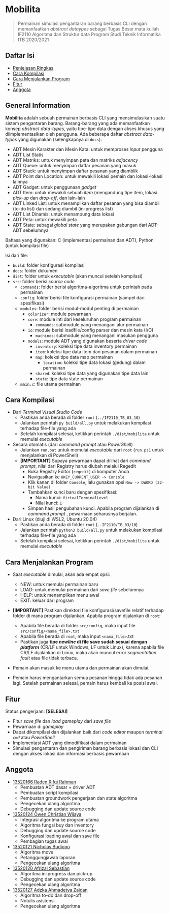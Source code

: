 # Mobilita
> Permainan simulasi pengantaran barang berbasis CLI dengan memanfaatkan _abstract dataypes_
> sebagai Tugas Besar mata kuliah IF2110 Algoritma dan Struktur data
> Program Studi Teknik Informatika ITB 2020/2021

## Daftar Isi
* [Penjelasan Ringkas](#penjelasan-ringkas)
* [Cara Kompilasi](#cara-kompilasi)
* [Cara Menjalankan Program](#cara-menjalankan-program)
* [Fitur](#fitur)
* [Anggota](#anggota)


## General Information
**Mobilita** adalah sebuah permainan berbasis CLI yang mensimulasikan suatu sistem pengantaran barang. Barang-barang yang ada memanfaatkan konsep _abstract data-types_, yaitu tipe-tipe data dengan akses khusus yang diimplementasikan oleh pengguna. Ada beberapa daftar _abstract data-types_ yang digunakan (selengkapnya di `docs`):
* ADT Mesin Karakter dan Mesin Kata: untuk memproses _input_ pengguna
* ADT List Statis
* ADT Matriks: untuk menyimpan peta dan matriks _adjacency_
* ADT Queue: untuk menyimpan daftar pesanan yang masuk
* ADT Stack: untuk menyimpan daftar pesanan yang diamblik
* ADT Point dan Location: untuk mewakili lokasi pemain dan lokasi-lokasi lainnya
* ADT Gadget: untuk penggunaan _gadget_
* ADT Item: untuk mewakili sebuah _item_ (mengandung tipe item, lokasi _pick-up_ dan _drop-off_, dan lain-lain
* ADT Linked List: untuk menampilkan daftar pesanan yang bisa diambil (to-do list) dan sedang diambil (in-progress list)
* ADT List Dinamis: untuk menampung data lokasi
* ADT Peta: untuk mewakili peta
* ADT State: sebagai _global state_ yang merupakan gabungan dari ADT-ADT sebelumnya

Bahasa yang digunakan: C (implementasi permainan dan ADT), Python (untuk kompilasi file)

Isi dari file:
* `build`: folder konfigurasi kompilasi
* `docs`: folder dokumen
* `dist`: folder untuk _executable_ (akan muncul setelah kompilasi)
* `src`: folder berisi _source code_
  * `commands`: folder berisi algoritma-algoritma untuk perintah pada permainan
  * `config`: folder berisi file konfigurasi permainan (sampel dari spesifikasi)
  * `modules`: folder berisi modul-modul penting di permainan
    * `colorizer`: module pewarnaan
    * `core`: module inti dari keseluruhan program permainan
      * `commands`: submodule yang menangani alur permainan
    * `io`: module berisi loadfile/config parser dan mesin kata (I/O)
      * `machines`: submodule yang menangani masukan pengguna
    * `models`: module ADT yang digunakan beserta _driver code_
      * `inventory`: koleksi tipe data inventory permainan
      * `item`: koleksi tipe data item dan pesanan dalam permainan
      * `map`: koleksi tipe data map permainan
        * `location`: koleksi tipe data lokasi (gedung) dalam permainan
      * `shared`: koleksi tipe data yang digunakan tipe data lain
      * `state`: tipe data state permainan
  * `main.c`: file utama permainan
  
## Cara Kompilasi
* Dari _Terminal Visual Studio Code_
  * Pastikan anda berada di folder `root` (`../IF2110_TB_03_10`)
  * Jalankan perintah `py build/all.py` untuk melakukan kompilasi terhadap file-file yang ada
  * Setelah kompilasi selesai, ketikkan perintah `./dist/mobilita` untuk memulai _executable_
* Secara otomatis (dari _command prompt_ atau _PowerShell_)
  * Jalankan `run.bat` untuk memulai _executable_ dari `root` (`run.ps1` untuk menjalankan di PowerShell)
  * **[IMPORTANT]** Supaya pewarnaan dapat dilihat dari _command prompt_, nilai dari Registry harus diubah melalui Regedit
    * Buka Registry Editor (`regedit`) di komputer Anda  
    * Navigasikan ke `HKEY_CURRENT_USER -> Console`
    * Klik kanan di folder `Console`, lalu gunakan opsi `New -> DWORD (32-bit Value)`
    * Tambahkan kunci baru dengan spesifikasi:
      * Nama kunci: `VirtualTerminalLevel`
      * Nilai kunci: `1`
    * Simpan hasil pengubahan kunci. Apabila program dijalankan di *command prompt* , pewarnaan seharusnya berjalan.
* Dari Linux (diuji di WSL2, Ubuntu 20.04)
  * Pastikan anda berada di folder `root` (`..IF2110/TB_03/10`)
  * Jalankan perintah `python3 build/all.py` untuk melakukan kompilasi terhadap file-file yang ada 
  * Setelah kompilasi selesai, ketikkan perintah `./dist/mobilita` untuk memulai _executable_
 
## Cara Menjalankan Program
* Saat _executable_ dimulai, akan ada empat opsi:
  * NEW: untuk memulai permainan baru
  * LOAD: untuk memulai permainan dari _save file_ sebelumnya
  * HELP: untuk menampilkan menu awal
  * EXIT: keluar dari program
   
* **[IMPORTANT]** Pastikan direktori file konfigurasi/savefile relatif terhadap folder di mana program dijalankan. Apabila program dijalankan di `root`:
  * Apabila file berada di folder `src/config`, maka input file `src/config/<nama_file>.txt`
  * Apabila file berada di `root`, maka input `<nama_file>`.txt
  * Pastikan juga **tipe _newline_ di file save sudah sesuai dengan _platform_** (CR/LF untuk Windows, LF untuk Linux), karena apabila file CR/LF dijalankan di Linux, maka akan muncul error _segmentation fault_ atau file tidak terbaca.
* Pemain akan masuk ke menu utama dan permainan akan dimulai.
* Pemain harus mengantarkan semua pesanan hingga tidak ada pesanan lagi. Setelah permainan selesai, pemain harus kembali ke posisi awal.

## Fitur
Status pengerjaan: **[SELESAI]**
* Fitur _save file_ dan _load gameplay_ dari _save file_
* Pewarnaan di _gameplay_
* Dapat dikompilasi dan dijalankan baik dari _code editor_ maupun _terminal `cmd`_ atau _PowerShell_
* Implementasi ADT yang dimodifikasi dalam permainan
* Simulasi pengantaran dan pengiriman barang berbasis lokasi dan CLI dengan akses lokasi dan informasi berbasis pewarnaan

## Anggota
* [13520166 Raden Rifqi Rahman](https://github.com/Radenz)
  * Pembuatan ADT dasar + driver ADT
  * Pembuatan script kompilasi
  * Pembuatan groundwork pengerjaan dan state algoritma
  * Pengecekan ulang algoritma
  * Debugging dan update source code
* [13520124 Owen Christian Wijaya](https://github.com/clumsyyyy)
  * Integrasi algoritma ke program utama
  * Algoritma fungsi buy dan inventory
  * Debugging dan update source code
  * Konfigurasi loading awal dan save file
  * Pembagian tugas awal
* [13520121 Nicholas Budiono](https://github.com/nicholass25)
  * Algoritma move
  * Petanggungjawab laporan
  * Pengecekan ulang algoritma
* [13520120 Afrizal Sebastian](https://github.com/afrizalsebastian)
  * Algoritma in-progress dan pick-up 
  * Debugging dan update source code
  * Pengecekan ulang algoritma
* [13520127 Adzka Ahmadetya Zaidan](https://github.com/Voguelish)
  * Algoritma  to-do dan drop-off
  * Notulis asistensi
  * Pengecekan ulang algoritma
